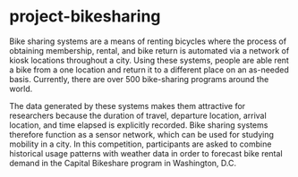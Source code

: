 # project-bikesharing

Bike sharing systems are a means of renting bicycles where the process of obtaining membership, rental, and bike return is automated via a network of kiosk locations throughout a city. Using these systems, people are able rent a bike from a one location and return it to a different place on an as-needed basis. Currently, there are over 500 bike-sharing programs around the world.

The data generated by these systems makes them attractive for researchers because the duration of travel, departure location, arrival location, and time elapsed is explicitly recorded. Bike sharing systems therefore function as a sensor network, which can be used for studying mobility in a city. In this competition, participants are asked to combine historical usage patterns with weather data in order to forecast bike rental demand in the Capital Bikeshare program in Washington, D.C.

